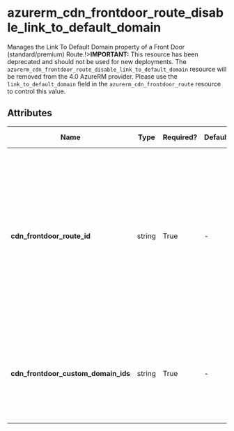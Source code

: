 # azurerm_cdn_frontdoor_route_disable_link_to_default_domain

Manages the Link To Default Domain property of a Front Door (standard/premium) Route.!>**IMPORTANT:** This resource has been deprecated and should not be used for new deployments. The `azurerm_cdn_frontdoor_route_disable_link_to_default_domain` resource will be removed from the 4.0 AzureRM provider. Please use the `link_to_default_domain` field in the `azurerm_cdn_frontdoor_route` resource to control this value.

## Attributes

| Name | Type | Required? | Default  | possible values | Description |
| ---- | ---- | --------- | -------- | ----------- | ----------- |
| **cdn_frontdoor_route_id** | string | True | -  |  -  | The resource ID of the Front Door Route where the Link To Default Domain property should be `disabled`. Changing this forces a new Front Door Route Disable Link To Default Domain to be created. | 
| **cdn_frontdoor_custom_domain_ids** | string | True | -  |  -  | The resource IDs of the Front Door Custom Domains which are associated with this Front Door Route. | 

